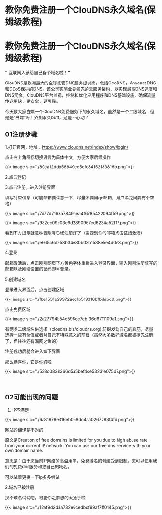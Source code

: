 # 教你免费注册一个ClouDNS永久域名(保姆级教程)



# 教你免费注册一个ClouDNS永久域名(保姆级教程)

**“** 互联网人该给自己备个域名啦！**”**

  ClouDNS是欧洲最大的全球托管DNS服务提供商，包括GeoDNS，Anycast DNS和DDoS保护的DNS。该公司实施业界领先的云服务架构，以实现最高DNS速度和DNS冗余。ClouDNS平台监视，控制和优化应用程序和DNS基础设施，确保流量传送更快，更安全，更可靠。

  

  今天教大家白嫖一个ClouDNS免费服务下的永久域名，虽然是一个二级域名，但是是“白嫖”呀！外加永久buff，这能不心动？

## 01注册步骤

1.打开官网，地址：https://www.cloudns.net/index/show/login/

点击右上角图标切换语言为简体中文，方便大家后续操作



{{< image src="./89ca12ddb58649ee5efc34152183816b.png">}}



2.点击登记

3.点击注册，进入注册界面

填写对应信息（可能邮箱要注意一下，尽量不要用qq邮箱，用户名之间要有个空格）



{{< image src="./7d77d7163a7849aea4f6785422094f59.png">}}



{{< image src="./982ec09e03e9d2890967cd6234a52f17.png">}}



看到下方提示就意味着账号已经注册好了（需要到你的邮箱点击链接激活）



{{< image src="./e665c6d958b34e80b03b1588e5e4d0e3.png">}}



4.登录

邮箱激活后，点击刚刚网页下方黄色字体重新进入登录界面，输入刚刚注册填写的邮箱以及刚刚设置的密码即可登录。

5.创建域名

登录进入界面后，点击创建区域



{{< image src="./fbe1531e29972aec1b519318bfbdabc9.png">}}



点击免费区域



{{< image src="./2a27794b54c596ec7cbf36d6711109a1.png">}}



有两类二级域名供选择（cloudns.biz/cloudns.org),前缀发动自己的脑筋，尽量选择一些有价值或者对自己有特殊意义的前缀（虽然大多数好域名都被抢先注册了，但往往还有漏网之鱼的）

注册成功后就会进入如下界面

那么恭喜你，它是你的啦



{{< image src="./538c0838366d5a5bef4ce5323fe075d7.png">}}

​              

## 02可能出现的问题

1. IP不满足



{{< image src="./6a81978e316eb058dc4aa0267283f4fd.png">}}



网站的翻译是不对的

原文是Creation of free domains is limited for you due to high abuse rate from your current IP network. You can use our free dns service with your own domain name.

意思是：由于您当前IP网络的高滥用率，免费域名的创建受到限制。您可以使用我们的免费dns服务和您自己的域名。

可以试着更换一下ip多多尝试

2.域名已被注册

换个域名试试吧，可能你之前想的太抢手啦



{{< image src="./12af9d2d3a732e6cedbdf99af7ff0145.png">}}


